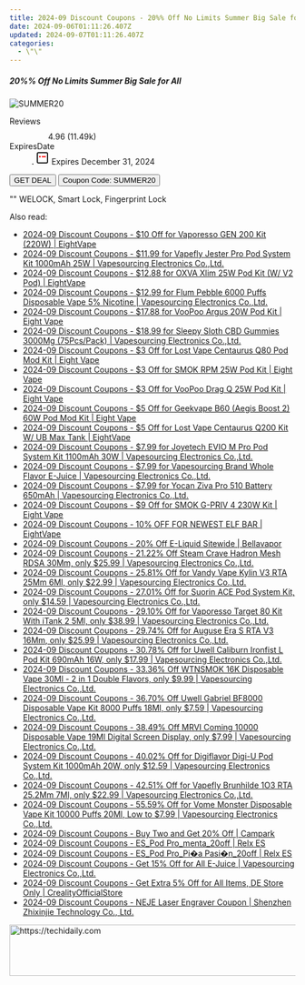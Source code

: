 ```yaml
---
title: 2024-09 Discount Coupons - 20%% Off No Limits Summer Big Sale for All | Shenzhen Myhand Industrial Co.,Ltd
date: 2024-09-06T01:11:26.407Z
updated: 2024-09-07T01:11:26.407Z
categories:
  - \"\"
---
```



<div class="max-w-4xl mx-auto grid grid-cols-1 lg:max-w-5xl lg:gap-x-20 lg:grid-cols-2">
  <div class="relative p-3 col-start-1 row-start-1 flex flex-col-reverse rounded-lg bg-gradient-to-t from-black/75 via-black/0 sm:bg-none sm:row-start-2 sm:p-0 lg:row-start-1">
    <h5 class="mt-1 text-lg font-semibold text-white sm:text-slate-900 md:text-2xl dark:sm:text-white">20%% Off No Limits Summer Big Sale for All</h5>
  </div>
  
  <div class="col-start-1 col-end-3 row-start-1 grid gap-4 sm:mb-6 sm:grid-cols-4 lg:col-start-2 lg:row-span-6 lg:row-end-6 lg:mb-0 lg:gap-6">
      <img src="&quot;&quot;" onClick="javascript:window.open(decodeURIComponent('%22https%3A%2F%2Fwww.shareasale.com%2Fu.cfm%3Fd%3D1225989%26m%3D113721%26u%3D4338022%22'), '_blank');void(0);" alt="SUMMER20" class="h-60 w-full rounded-lg object-cover sm:col-span-2 sm:h-52 lg:col-span-full" loading="lazy" />
    
  </div>
  <dl class="row-start-2 mt-4 flex items-center text-xs font-medium sm:row-start-3 sm:mt-1 md:mt-2.5 lg:row-start-2">
    <dt class="sr-only">Reviews</dt>
    <dd class="flex items-center text-indigo-600 dark:text-indigo-400">
      <svg width="24" height="24" fill="none" aria-hidden="true" class="mr-1 stroke-current dark:stroke-indigo-500">
        <path d="m12 5 2 5h5l-4 4 2.103 5L12 16l-5.103 3L9 14l-4-4h5l2-5Z" stroke-width="2" stroke-linecap="round" stroke-linejoin="round" />
      </svg>
      <span>4.96 <span class="font-normal text-slate-400">(11.49k)</span></span>
    </dd>
    <dt class="sr-only">ExpiresDate</dt>
    <dd class="flex items-center">
      <svg width="2" height="2" aria-hidden="true" fill="currentColor" class="mx-3 text-slate-300">
        <circle cx="1" cy="1" r="1" />
      </svg>
      <svg width="24" height="24" viewBox="0 0 24 24" fill="none" stroke="currentColor" stroke-width="2">
        <rect x="3" y="3" width="18" height="18" rx="2" fill="#fff" />
        <path d="M6 10L18 10" stroke="red" stroke-width="2" fill="none" />
        <path d="M10 6L10 18" stroke="#fff" stroke-width="2" fill="none" />
      </svg>
      Expires December 31, 2024    </dd>
  </dl>
  <div class="col-start-1 row-start-3 mt-4 self-center sm:col-start-2 sm:row-span-2 sm:row-start-2 sm:mt-0 lg:col-start-1 lg:row-start-3 lg:row-end-4 lg:mt-6">
    <button type="button" onClick="javascript:window.open(decodeURIComponent('%22https%3A%2F%2Fwww.shareasale.com%2Fu.cfm%3Fd%3D1225989%26m%3D113721%26u%3D4338022%22'), '_blank');void(0);" class="rounded-lg bg-red-600 px-3 py-2 text-sm font-medium leading-6 text-white">GET DEAL</button>
    <button type="button" onClick="javascript:window.open(decodeURIComponent('%22https%3A%2F%2Fwww.shareasale.com%2Fu.cfm%3Fd%3D1225989%26m%3D113721%26u%3D4338022%22'), '_blank');void(0);" class="border-dashed border-2 border-indigo-600 bg-green-100 text-sm leading-6 font-medium py-2 px-3 rounded-lg">Coupon Code: SUMMER20</button>
  </div>
  <p class="col-start-1 mt-4 text-sm leading-6 sm:col-span-2 lg:col-span-1 lg:row-start-4 lg:mt-6 dark:text-slate-400">
    "" 
WELOCK, Smart Lock, Fingerprint Lock  </p>
</div>
<span class="atpl-alsoreadstyle">Also read:</span>
<div><ul>
<li><a href="https://coupons.techidaily.com/coupon-1106073-share-59344-sale/"><u>2024-09 Discount Coupons - $10 Off for Vaporesso GEN 200 Kit (220W) | EightVape</u></a></li>
<li><a href="https://coupons.techidaily.com/coupon-1106105-share-90958-sale/"><u>2024-09 Discount Coupons - $11.99 for Vapefly Jester Pro Pod System Kit 1000mAh 25W | Vapesourcing Electronics Co.,Ltd.</u></a></li>
<li><a href="https://coupons.techidaily.com/coupon-1106062-share-59344-sale/"><u>2024-09 Discount Coupons - $12.88 for OXVA Xlim 25W Pod Kit (W/ V2 Pod) | EightVape</u></a></li>
<li><a href="https://coupons.techidaily.com/coupon-944778-share-90958-sale/"><u>2024-09 Discount Coupons - $12.99 for Flum Pebble 6000 Puffs Disposable Vape 5% Nicotine | Vapesourcing Electronics Co.,Ltd.</u></a></li>
<li><a href="https://coupons.techidaily.com/coupon-1106071-share-59344-sale/"><u>2024-09 Discount Coupons - $17.88 for VooPoo Argus 20W Pod Kit | Eight Vape</u></a></li>
<li><a href="https://coupons.techidaily.com/coupon-1107186-share-90958-sale/"><u>2024-09 Discount Coupons - $18.99 for Sleepy Sloth CBD Gummies 3000Mg (75Pcs/Pack) | Vapesourcing Electronics Co.,Ltd.</u></a></li>
<li><a href="https://coupons.techidaily.com/coupon-1106046-share-59344-sale/"><u>2024-09 Discount Coupons - $3 Off for Lost Vape Centaurus Q80 Pod Mod Kit | Eight Vape</u></a></li>
<li><a href="https://coupons.techidaily.com/coupon-1106061-share-59344-sale/"><u>2024-09 Discount Coupons - $3 Off for SMOK RPM 25W Pod Kit | Eight Vape</u></a></li>
<li><a href="https://coupons.techidaily.com/coupon-1106068-share-59344-sale/"><u>2024-09 Discount Coupons - $3 Off for VooPoo Drag Q 25W Pod Kit | Eight Vape</u></a></li>
<li><a href="https://coupons.techidaily.com/coupon-1106072-share-59344-sale/"><u>2024-09 Discount Coupons - $5 Off for Geekvape B60 (Aegis Boost 2) 60W Pod Mod Kit | Eight Vape</u></a></li>
<li><a href="https://coupons.techidaily.com/coupon-1106054-share-59344-sale/"><u>2024-09 Discount Coupons - $5 Off for Lost Vape Centaurus Q200 Kit W/ UB Max Tank | EightVape</u></a></li>
<li><a href="https://coupons.techidaily.com/coupon-1106823-share-90958-sale/"><u>2024-09 Discount Coupons - $7.99 for Joyetech EVIO M Pro Pod System Kit 1100mAh 30W | Vapesourcing Electronics Co.,Ltd.</u></a></li>
<li><a href="https://coupons.techidaily.com/coupon-999954-share-90958-sale/"><u>2024-09 Discount Coupons - $7.99 for Vapesourcing Brand Whole Flavor E-Juice | Vapesourcing Electronics Co.,Ltd.</u></a></li>
<li><a href="https://coupons.techidaily.com/coupon-1106106-share-90958-sale/"><u>2024-09 Discount Coupons - $7.99 for Yocan Ziva Pro 510 Battery 650mAh | Vapesourcing Electronics Co.,Ltd.</u></a></li>
<li><a href="https://coupons.techidaily.com/coupon-1106069-share-59344-sale/"><u>2024-09 Discount Coupons - $9 Off for SMOK G-PRIV 4 230W Kit | Eight Vape</u></a></li>
<li><a href="https://coupons.techidaily.com/coupon-1106030-share-59344-sale/"><u>2024-09 Discount Coupons - 10% OFF FOR NEWEST ELF BAR | EightVape</u></a></li>
<li><a href="https://coupons.techidaily.com/coupon-1107089-share-122475-sale/"><u>2024-09 Discount Coupons - 20% Off E-Liquid Sitewide | Bellavapor</u></a></li>
<li><a href="https://coupons.techidaily.com/coupon-1056026-share-90958-sale/"><u>2024-09 Discount Coupons - 21.22% Off Steam Crave Hadron Mesh RDSA 30Mm, only $25.99 | Vapesourcing Electronics Co.,Ltd.</u></a></li>
<li><a href="https://coupons.techidaily.com/coupon-1017163-share-90958-sale/"><u>2024-09 Discount Coupons - 25.81% Off for Vandy Vape Kylin V3 RTA 25Mm 6Ml, only $22.99 | Vapesourcing Electronics Co.,Ltd.</u></a></li>
<li><a href="https://coupons.techidaily.com/coupon-714641-share-90958-sale/"><u>2024-09 Discount Coupons - 27.01% Off for Suorin ACE Pod System Kit, only $14.59 | Vapesourcing Electronics Co.,Ltd.</u></a></li>
<li><a href="https://coupons.techidaily.com/coupon-1037793-share-90958-sale/"><u>2024-09 Discount Coupons - 29.10% Off for Vaporesso Target 80 Kit With iTank 2 5Ml, only $38.99 | Vapesourcing Electronics Co.,Ltd.</u></a></li>
<li><a href="https://coupons.techidaily.com/coupon-1107190-share-90958-sale/"><u>2024-09 Discount Coupons - 29.74% Off for Auguse Era S RTA V3 16Mm, only $25.99 | Vapesourcing Electronics Co.,Ltd.</u></a></li>
<li><a href="https://coupons.techidaily.com/coupon-1021171-share-90958-sale/"><u>2024-09 Discount Coupons - 30.78% Off for Uwell Caliburn Ironfist L Pod Kit 690mAh 16W, only $17.99 | Vapesourcing Electronics Co.,Ltd.</u></a></li>
<li><a href="https://coupons.techidaily.com/coupon-1094184-share-90958-sale/"><u>2024-09 Discount Coupons - 33.36% Off WTNSMOK 16K Disposable Vape 30Ml - 2 in 1 Double Flavors, only $9.99 | Vapesourcing Electronics Co.,Ltd.</u></a></li>
<li><a href="https://coupons.techidaily.com/coupon-1035855-share-90958-sale/"><u>2024-09 Discount Coupons - 36.70% Off Uwell Gabriel BF8000 Disposable Vape Kit 8000 Puffs 18Ml, only $7.59 | Vapesourcing Electronics Co.,Ltd.</u></a></li>
<li><a href="https://coupons.techidaily.com/coupon-1083220-share-90958-sale/"><u>2024-09 Discount Coupons - 38.49% Off MRVI Coming 10000 Disposable Vape 19Ml Digital Screen Display, only $7.99 | Vapesourcing Electronics Co.,Ltd.</u></a></li>
<li><a href="https://coupons.techidaily.com/coupon-943113-share-90958-sale/"><u>2024-09 Discount Coupons - 40.02% Off for Digiflavor Digi-U Pod System Kit 1000mAh 20W, only $12.59 | Vapesourcing Electronics Co.,Ltd.</u></a></li>
<li><a href="https://coupons.techidaily.com/coupon-1032761-share-90958-sale/"><u>2024-09 Discount Coupons - 42.51% Off for Vapefly Brunhilde 1O3 RTA 25.2Mm 7Ml, only $22.99 | Vapesourcing Electronics Co.,Ltd.</u></a></li>
<li><a href="https://coupons.techidaily.com/coupon-996116-share-90958-sale/"><u>2024-09 Discount Coupons - 55.59% Off for Vome Monster Disposable Vape Kit 10000 Puffs 20Ml, Low to $7.99 | Vapesourcing Electronics Co.,Ltd.</u></a></li>
<li><a href="https://coupons.techidaily.com/coupon-1106759-share-87684-sale/"><u>2024-09 Discount Coupons - Buy Two and Get 20% Off | Campark</u></a></li>
<li><a href="https://coupons.techidaily.com/coupon-1107205-share-92020-sale/"><u>2024-09 Discount Coupons - ES_Pod Pro_menta_20off | Relx ES</u></a></li>
<li><a href="https://coupons.techidaily.com/coupon-1107206-share-92020-sale/"><u>2024-09 Discount Coupons - ES_Pod Pro_Pi�a Pasi�n_20off | Relx ES</u></a></li>
<li><a href="https://coupons.techidaily.com/coupon-1106088-share-90958-sale/"><u>2024-09 Discount Coupons - Get 15% Off for All E-Juice | Vapesourcing Electronics Co.,Ltd.</u></a></li>
<li><a href="https://coupons.techidaily.com/coupon-1106028-share-124834-sale/"><u>2024-09 Discount Coupons - Get Extra 5% Off for All Items, DE Store Only | CrealityOfficialStore</u></a></li>
<li><a href="https://coupons.techidaily.com/coupon-886868-share-101855-sale/"><u>2024-09 Discount Coupons - NEJE Laser Engraver Coupon | Shenzhen Zhixinjie Technology Co., Ltd.</u></a></li>
</ul></div>

<ins class="adsbygoogle"
      style="display:block"
      data-ad-client="ca-pub-7571918770474297"
      data-ad-slot="8358498916"
      data-ad-format="auto"
      data-full-width-responsive="true"></ins>
<!-- affiliate ads begin -->
<a href="https://ephamedtechinc.pxf.io/c/5597632/2137228/26400" target="_top" id="2137228">
  <img src="//a.impactradius-go.com/display-ad/26400-2137228" border="0" alt="https://techidaily.com" width="728" height="90"/>
</a>
<img height="0" width="0" src="https://ephamedtechinc.pxf.io/i/5597632/2137228/26400" style="position:absolute;visibility:hidden;" border="0" />
<!-- affiliate ads end -->